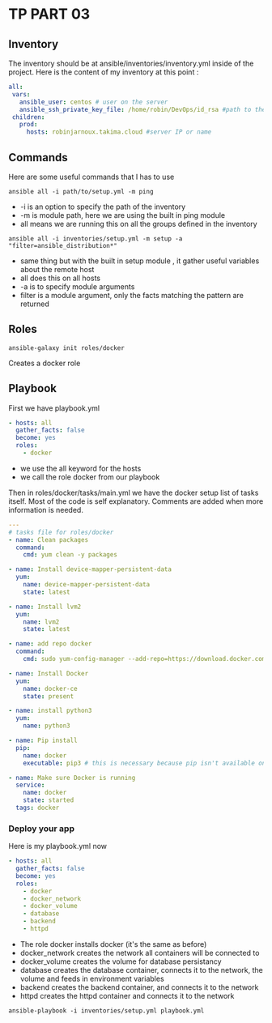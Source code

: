# TP PART 03

## Inventory 

The inventory should be at ansible/inventories/inventory.yml inside of the project. Here is the content of my inventory at this point :

```yml
all:
 vars:
   ansible_user: centos # user on the server
   ansible_ssh_private_key_file: /home/robin/DevOps/id_rsa #path to the ssh private key
 children:
   prod:
     hosts: robinjarnoux.takima.cloud #server IP or name

```

## Commands

Here are some useful commands that I has to use

`ansible all -i path/to/setup.yml -m ping`

- -i is an option to specify the path of the inventory 
- -m is module path, here we are using the built in ping module
- all means we are running this on all the groups defined in the inventory

`ansible all -i inventories/setup.yml -m setup -a "filter=ansible_distribution*"`


- same thing but with the built in setup module , it gather useful variables about the remote host
- all does this on all hosts
- -a is to specify module arguments
- filter is a module argument, only the facts matching the pattern are returned

## Roles

`ansible-galaxy init roles/docker`

Creates a docker role

## Playbook

First we have playbook.yml

```yml
- hosts: all
  gather_facts: false
  become: yes
  roles:
    - docker
```

- we use the all keyword for the hosts
- we call the role docker from our playbook


Then in roles/docker/tasks/main.yml we have the docker setup list of tasks itself. Most of the code is self explanatory. Comments are added when more information is needed.


```yml
---
# tasks file for roles/docker
- name: Clean packages
  command:
    cmd: yum clean -y packages

- name: Install device-mapper-persistent-data
  yum:
    name: device-mapper-persistent-data
    state: latest

- name: Install lvm2
  yum:
    name: lvm2
    state: latest

- name: add repo docker
  command:
    cmd: sudo yum-config-manager --add-repo=https://download.docker.com/linux/centos/docker-ce.repo

- name: Install Docker
  yum:
    name: docker-ce
    state: present

- name: install python3
  yum:
    name: python3

- name: Pip install
  pip:
    name: docker
    executable: pip3 # this is necessary because pip isn't available on CentOS so we use pip3

- name: Make sure Docker is running
  service:
    name: docker
    state: started
  tags: docker

```

### Deploy your app

Here is my playbook.yml now

```yml
- hosts: all
  gather_facts: false
  become: yes
  roles:
    - docker
    - docker_network
    - docker_volume
    - database
    - backend
    - httpd
```

- The role docker installs docker (it's the same as before)
- docker_network creates the network all containers will be connected to
- docker_volume creates the volume for database persistancy
- database creates the database container, connects it to the network, the volume and feeds in environment variables
- backend creates the backend container, and connects it to the network
- httpd creates the httpd container and connects it to the network


`ansible-playbook -i inventories/setup.yml playbook.yml`